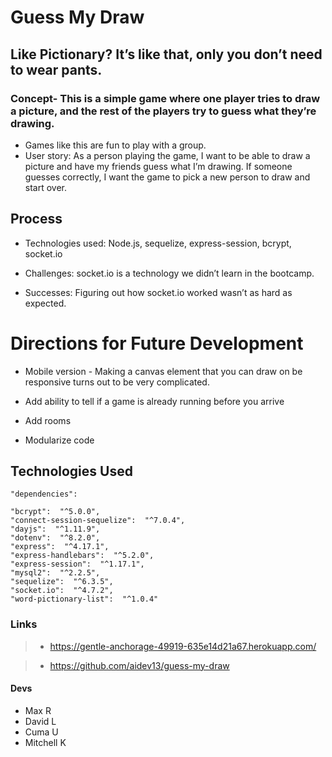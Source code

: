 # Guess My Draw

## Like Pictionary? It’s like that, only you don’t need to wear pants.

### **Concept**-   This is a simple game where one player tries to draw a picture, and the rest of the players try to guess what they’re drawing.
    
-   Games like this are fun to play with a group.
-   User story:
As a person playing the game, I want to be able to draw a picture and have my friends guess what I’m drawing. If someone guesses correctly, I want the game to pick a new person to draw and start over.

## **Process**
-   Technologies used: Node.js, sequelize, express-session, bcrypt, socket.io
    
-   Challenges: socket.io is a technology we didn’t learn in the bootcamp.
    
-   Successes: Figuring out how socket.io worked wasn’t as hard as expected.

# **Directions for Future Development**
-   Mobile version - Making a canvas element that you can draw on be responsive turns out to be very complicated.
    
-   Add ability to tell if a game is already running before you arrive
    
-   Add rooms
    
-   Modularize code

## Technologies Used

    "dependencies":  

    "bcrypt":  "^5.0.0",
    "connect-session-sequelize":  "^7.0.4",
    "dayjs":  "^1.11.9",
    "dotenv":  "^8.2.0",
    "express":  "^4.17.1",
    "express-handlebars":  "^5.2.0",
    "express-session":  "^1.17.1",
    "mysql2":  "^2.2.5",
    "sequelize":  "^6.3.5",
    "socket.io":  "^4.7.2",
    "word-pictionary-list":  "^1.0.4"

### **Links**

>-   https://gentle-anchorage-49919-635e14d21a67.herokuapp.com/
    
>-   https://github.com/aidev13/guess-my-draw

#### Devs
- Max R
- David L
- Cuma U
- Mitchell K

